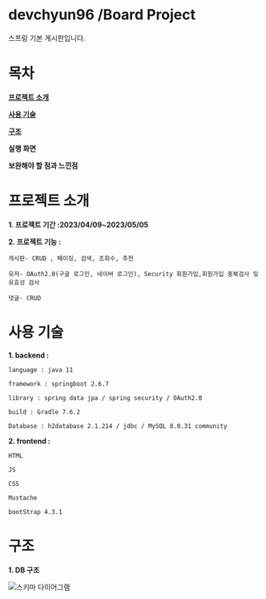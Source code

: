 # devchyun96 /Board Project
스프링 기본 게시판입니다.


# 목차
**[프로젝트 소개](#프로젝트-소개)**

**[사용 기술](#사용-기술)**

**[구조](#구조)**

**실행 화면**

**보완해야 할 점과 느낀점**





# 프로젝트 소개
**1. 프로젝트 기간 :2023/04/09~2023/05/05** 


**2. 프로젝트 기능 :**

    게시판- CRUD , 페이징, 검색, 조회수, 추천

    유저- OAuth2.0(구글 로그인, 네이버 로그인), Security 회원가입,회원가입 중복검사 및 유효성 검사

    댓글- CRUD



# 사용 기술


**1. backend :** 

    language : java 11
    
    framework : springboot 2.6.7
  
    library : spring data jpa / spring security / OAuth2.0
    
    build : Gradle 7.6.2
    
    Database : h2database 2.1.214 / jdbc / MySQL 8.0.31 community
    
    
    
**2. frontend :**

    HTML
    
    JS
    
    CSS
    
    Mustache
    
    bootStrap 4.3.1
    
    
    
# 구조
**1. DB 구조**

![스키마 다이어그램](https://user-images.githubusercontent.com/74132326/236361155-83dd5b31-9c2d-4032-a8e9-ddf792540402.jpg)



    

    
